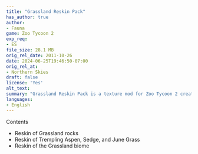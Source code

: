 ```yaml
---
title: "Grassland Reskin Pack"
has_author: true
author: 
- Fauna
game: Zoo Tycoon 2
exp_req: 
- ES
file_size: 28.1 MB
orig_rel_date: 2011-10-26
date: 2024-06-25T19:46:50-07:00
orig_rel_at: 
- Northern Skies
draft: false
license: 'Yes'
alt_text: 
summary: "Grassland Reskin Pack is a texture mod for Zoo Tycoon 2 created by Fauna."
languages:
- English
---
```



Contents


- Reskin of Grassland rocks
- Reskin of Trempling Aspen, Sedge, and June Grass
- Reskin of the Grassland biome

